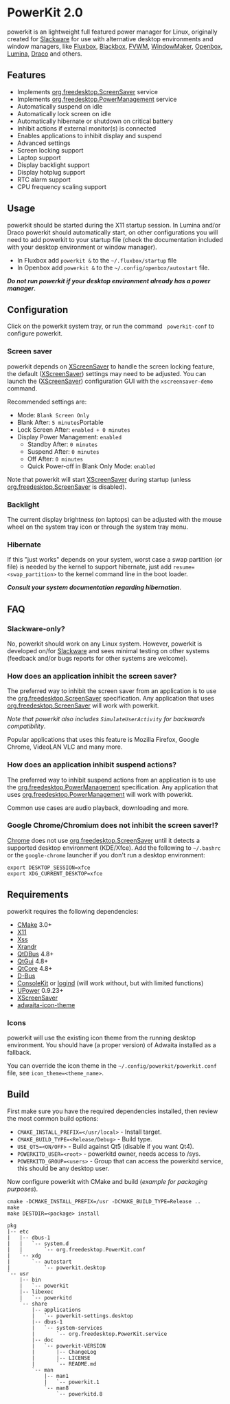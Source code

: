 # PowerKit 2.0

powerkit is an lightweight full featured power manager for Linux, originally created for [Slackware](http://www.slackware.com/) for use with alternative desktop environments and window managers, like  [Fluxbox](http://fluxbox.org/), [Blackbox](https://en.wikipedia.org/wiki/Blackbox), [FVWM](http://www.fvwm.org/), [WindowMaker](https://www.windowmaker.org/), [Openbox](http://openbox.org/wiki/Main_Page), [Lumina](https://lumina-desktop.org/), [Draco](https://desktop.dracolinux.org/) and others.

## Features

 * Implements [org.freedesktop.ScreenSaver](https://people.freedesktop.org/~hadess/idle-inhibition-spec/re01.html) service
 * Implements [org.freedesktop.PowerManagement](https://www.freedesktop.org/wiki/Specifications/power-management-spec/) service
 * Automatically suspend on idle
 * Automatically lock screen on idle
 * Automatically hibernate or shutdown on critical battery
 * Inhibit actions if external monitor(s) is connected
 * Enables applications to inhibit display and suspend
 * Advanced settings
 * Screen locking support
 * Laptop support
 * Display backlight support
 * Display hotplug support
 * RTC alarm support
 * CPU frequency scaling support


## Usage

powerkit should be started during the X11 startup session. In Lumina and/or Draco powerkit should automatically start, on other configurations you will need to add powerkit to your startup file (check the documentation included with your desktop environment or window manager).

 * In Fluxbox add ``powerkit &`` to the ``~/.fluxbox/startup`` file
 * In Openbox add ``powerkit &`` to the ``~/.config/openbox/autostart`` file.

***Do not run powerkit if your desktop environment already has a power manager***.

## Configuration

Click on the powerkit system tray, or run the command ``` powerkit-conf``` to configure powerkit.

### Screen saver

powerkit depends on [XScreenSaver](https://www.jwz.org/xscreensaver/) to handle the screen locking feature, the default ([XScreenSaver](https://www.jwz.org/xscreensaver/)) settings may need to be adjusted. You can launch the ([XScreenSaver](https://www.jwz.org/xscreensaver/)) configuration GUI with the ``xscreensaver-demo`` command.

Recommended settings are:

* Mode: ``Blank Screen Only``
* Blank After: ``5 minutes``Portable
* Lock Screen After: ``enabled + 0 minutes``
* Display Power Management: ``enabled``
  * Standby After: ``0 minutes``
  * Suspend After: ``0 minutes``
  * Off After: ``0 minutes``
  * Quick Power-off in Blank Only Mode: ``enabled``

Note that powerkit will start [XScreenSaver](https://www.jwz.org/xscreensaver/) during startup (unless [org.freedesktop.ScreenSaver](https://people.freedesktop.org/~hadess/idle-inhibition-spec/re01.html) is disabled).

### Backlight

The current display brightness (on laptops) can be adjusted with the mouse wheel on the system tray icon or through the system tray menu.

### Hibernate

If this "just works" depends on your system, worst case a swap partition (or file) is needed by the kernel to support hibernate, just add ``resume=<swap_partition>`` to the kernel command line in the boot loader.

***Consult your system documentation regarding hibernation***.

## FAQ

### Slackware-only?

No, powerkit should work on any Linux system. However, powerkit is developed on/for [Slackware](http://www.slackware.com/) and sees minimal testing on other systems (feedback and/or bugs reports for other systems are welcome).

### How does an application inhibit the screen saver?

The preferred way to inhibit the screen saver from an application is to use the [org.freedesktop.ScreenSaver](https://people.freedesktop.org/~hadess/idle-inhibition-spec/re01.html) specification. Any application that uses [org.freedesktop.ScreenSaver](https://people.freedesktop.org/~hadess/idle-inhibition-spec/re01.html) will work with powerkit.

*Note that powerkit also includes ``SimulateUserActivity`` for backwards compatibility*.

Popular applications that uses this feature is Mozilla Firefox, Google Chrome, VideoLAN VLC and many more.

### How does an application inhibit suspend actions?

The preferred way to inhibit suspend actions from an application is to use the [org.freedesktop.PowerManagement](https://www.freedesktop.org/wiki/Specifications/power-management-spec/) specification. Any application that uses [org.freedesktop.PowerManagement](https://www.freedesktop.org/wiki/Specifications/power-management-spec/) will work with powerkit.

Common use cases are audio playback, downloading and more.

### Google Chrome/Chromium does not inhibit the screen saver!?

[Chrome](https://chrome.google.com) does not use [org.freedesktop.ScreenSaver](https://people.freedesktop.org/~hadess/idle-inhibition-spec/re01.html) until it detects a supported desktop environment (KDE/Xfce). Add the following to ``~/.bashrc`` or the ``google-chrome`` launcher if you don't run a desktop environment:

```
export DESKTOP_SESSION=xfce
export XDG_CURRENT_DESKTOP=xfce
```

## Requirements

powerkit requires the following dependencies:

 * [CMake](https://cmake.org) 3.0+
 * [X11](https://www.x.org)
 * [Xss](https://www.x.org/archive//X11R7.7/doc/man/man3/Xss.3.xhtml)
 * [Xrandr](https://www.x.org/wiki/libraries/libxrandr/)
 * [QtDBus](https://qt.io) 4.8+
 * [QtGui](https://qt.io) 4.8+
 * [QtCore](https://qt.io) 4.8+
 * [D-Bus](https://www.freedesktop.org/wiki/Software/dbus/)
 * [ConsoleKit](https://www.freedesktop.org/wiki/Software/ConsoleKit/) or [logind](https://www.freedesktop.org/wiki/Software/systemd/logind/) (will work without, but with limited functions)
 * [UPower](https://upower.freedesktop.org/) 0.9.23+
 * [XScreenSaver](https://www.jwz.org/xscreensaver/)
 * [adwaita-icon-theme](https://github.com/GNOME/adwaita-icon-theme)

### Icons

powerkit will use the existing icon theme from the running desktop environment. You should have (a proper version) of Adwaita installed as a fallback.

You can override the icon theme in the `~/.config/powerkit/powerkit.conf` file, see ``icon_theme=<theme_name>``.

## Build

First make sure you have the required dependencies installed, then review the most common build options:

 * ``CMAKE_INSTALL_PREFIX=</usr/local>`` - Install target.
 * ``CMAKE_BUILD_TYPE=<Release/Debug>`` - Build type.
 * ``USE_QT5=<ON/OFF>`` - Build against Qt5 (disable if you want Qt4).
 * ``POWERKITD_USER=<root>`` - powerkitd owner, needs access to /sys.
 * ``POWERKITD_GROUP=<users>`` - Group that can access the powerkitd service, this should be any desktop user.

Now configure powerkit with CMake and build (*example for packaging purposes*).
```
cmake -DCMAKE_INSTALL_PREFIX=/usr -DCMAKE_BUILD_TYPE=Release ..
make
make DESTDIR=<package> install
```
```
pkg
|-- etc
|   |-- dbus-1
|   |   `-- system.d
|   |       `-- org.freedesktop.PowerKit.conf
|   `-- xdg
|       `-- autostart
|           `-- powerkit.desktop
`-- usr
    |-- bin
    |   `-- powerkit
    |-- libexec
    |   `-- powerkitd
    `-- share
        |-- applications
        |   `-- powerkit-settings.desktop
        |-- dbus-1
        |   `-- system-services
        |       `-- org.freedesktop.PowerKit.service
        |-- doc
        |   `-- powerkit-VERSION
        |       |-- ChangeLog
        |       |-- LICENSE
        |       `-- README.md
        `-- man
            |-- man1
            |   `-- powerkit.1
            `-- man8
                `-- powerkitd.8

```